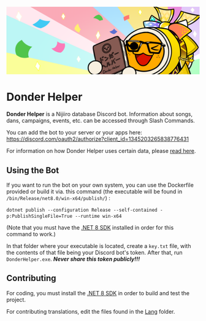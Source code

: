 ![](https://github.com/Donder-Helper/.github/blob/main/profile/banner.png)

# Donder Helper

**Donder Helper** is a Nijiiro database Discord bot. Information about songs, dans, campaigns, events, etc. can be accessed through Slash Commands.

You can add the bot to your server or your apps here: https://discord.com/oauth2/authorize?client_id=1345203265838776431

For information on how Donder Helper uses certain data, please [read here](https://github.com/Donder-Helper/.github/blob/main/about/Privacy.md).

## Using the Bot

If you want to run the bot on your own system, you can use the Dockerfile provided or build it via. this command (the executable will be found in `/bin/Release/net8.0/win-x64/publish/`) :

```
dotnet publish --configuration Release --self-contained -p:PublishSingleFile=True --runtime win-x64
```

(Note that you must have the [.NET 8 SDK](https://dotnet.microsoft.com/en-us/download/dotnet/8.0) installed in order for this command to work.)

In that folder where your executable is located, create a `key.txt` file, with the contents of that file being your Discord bot's token. After that, run `DonderHelper.exe`. ***Never share this token publicly!!!***

## Contributing

For coding, you must install the [.NET 8 SDK](https://dotnet.microsoft.com/en-us/download/dotnet/8.0) in order to build and test the project.

For contributing translations, edit the files found in the [Lang](https://github.com/Donder-Helper/DonderHelper/tree/main/Lang) folder.
